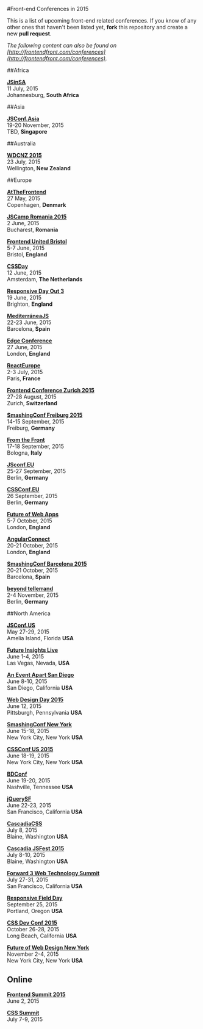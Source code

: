 #Front-end Conferences in 2015

This is a list of upcoming front-end related conferences. If you know of any other ones that haven't been listed yet, **fork** this repository and create a new **pull request**.

*The following content can also be found on [http://frontendfront.com/conferences](http://frontendfront.com/conferences).*

##Africa

[**JSinSA**](http://www.jsinsa.com/jsinsa/2015/index.html)  
11 July, 2015  
Johannesburg, **South Africa**


##Asia

[**JSConf.Asia**](http://2015.jsconf.asia/)  
19-20 November, 2015  
TBD, **Singapore**


##Australia

[**WDCNZ 2015**](http://www.wdcnz.com/)  
23 July, 2015  
Wellington, **New Zealand**


##Europe

[**AtTheFrontend**](http://www.atthefrontend.com/)  
27 May, 2015  
Copenhagen, **Denmark**

[**JSCamp Romania 2015**](http://www.jscamp.ro/)  
2 June, 2015  
Bucharest, **Romania**

[**Frontend United Bristol**](http://frontendunited.org/)  
5-7 June, 2015  
Bristol, **England**

[**CSSDay**](http://cssday.nl/)  
12 June, 2015  
Amsterdam, **The Netherlands**

[**Responsive Day Out 3**](http://responsiveconf.com/)  
19 June, 2015  
Brighton, **England**

[**MediterráneaJS**](http://mediterraneajs.eu/)  
22-23 June, 2015  
Barcelona, **Spain**

[**Edge Conference**](https://edgeconf.com/2015-london)  
27 June, 2015  
London, **England**

[**ReactEurope**](https://www.react-europe.org/)  
2-3 July, 2015  
Paris, **France**

[**Frontend Conference Zurich 2015**](http://www.frontendconf.ch/)  
27-28 August, 2015  
Zurich, **Switzerland**

[**SmashingConf Freiburg 2015**](http://www.smashingconf.com)  
14-15 September, 2015  
Freiburg, **Germany**

[**From the Front**](http://fromthefront.it/)  
17-18 September, 2015  
Bologna, **Italy**

[**JSconf.EU**](http://2015.jsconf.eu/)  
25-27 September, 2015  
Berlin, **Germany**

[**CSSConf.EU**](http://2015.cssconf.eu/)  
26 September, 2015  
Berlin, **Germany**

[**Future of Web Apps**](https://futureofwebapps.com/london-2015/)  
5-7 October, 2015  
London, **England**

[**AngularConnect**](http://angularconnect.com/)  
20-21 October, 2015  
London, **England**

[**SmashingConf Barcelona 2015**](http://www.smashingconf.com)  
20-21 October, 2015  
Barcelona, **Spain**

[**beyond tellerrand**](http://beyondtellerrand.com/)  
2-4 November, 2015  
Berlin, **Germany**


##North America

[**JSConf.US**](http://2015.jsconf.us/)  
May 27-29, 2015  
Amelia Island, Florida **USA**  

[**Future Insights Live**](https://futureinsightslive.com/las-vegas-2015/)  
June 1-4, 2015  
Las Vegas, Nevada, **USA**

[**An Event Apart San Diego**](http://aneventapart.com/event/san-diego-2015)  
June 8-10, 2015  
San Diego, California **USA**

[**Web Design Day 2015**](http://www.webdesignday.com/)  
June 12, 2015  
Pittsburgh, Pennsylvania **USA**

[**SmashingConf New York**](http://www.smashingconf.com/)  
June 15-18, 2015  
New York City, New York **USA**

[**CSSConf US 2015**](http://2015.cssconf.com/)  
June 18-19, 2015  
New York City, New York **USA**

[**BDConf**](http://bdconf.com/)  
June 19-20, 2015  
Nashville, Tennessee **USA**

[**jQuerySF**](http://jquerysf.com/)  
June 22-23, 2015  
San Francisco, California **USA**

[**CascadiaCSS**](http://2015.cascadiajs.com/css/)  
July 8, 2015  
Blaine, Washington **USA**

[**Cascadia JSFest 2015**](http://2015.cascadiajs.com/)  
July 8-10, 2015  
Blaine, Washington **USA**

[**Forward 3 Web Technology Summit**](http://forwardjs.com/)  
July 27-31, 2015  
San Francisco, California **USA**

[**Responsive Field Day**](http://www.responsivefieldday.com/)  
September 25, 2015  
Portland, Oregon **USA**

[**CSS Dev Conf 2015**](http://2015.cssdevconf.com/)  
October 26-28, 2015  
Long Beach, California **USA**

[**Future of Web Design New York**](https://futureofwebdesign.com/nyc-2015/)  
November 2-4, 2015  
New York City, New York **USA**


## Online

[**Frontend Summit 2015**](http://environmentsforhumans.com/2015/frontend-summit/)  
June 2, 2015

[**CSS Summit**](http://environmentsforhumans.com/2015/css-summit/)  
July 7-9, 2015

